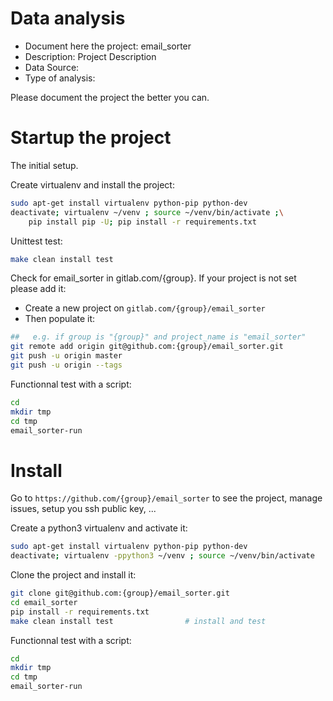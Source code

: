 # Data analysis
- Document here the project: email_sorter
- Description: Project Description
- Data Source:
- Type of analysis:

Please document the project the better you can.

# Startup the project

The initial setup.

Create virtualenv and install the project:
```bash
sudo apt-get install virtualenv python-pip python-dev
deactivate; virtualenv ~/venv ; source ~/venv/bin/activate ;\
    pip install pip -U; pip install -r requirements.txt
```

Unittest test:
```bash
make clean install test
```

Check for email_sorter in gitlab.com/{group}.
If your project is not set please add it:

- Create a new project on `gitlab.com/{group}/email_sorter`
- Then populate it:

```bash
##   e.g. if group is "{group}" and project_name is "email_sorter"
git remote add origin git@github.com:{group}/email_sorter.git
git push -u origin master
git push -u origin --tags
```

Functionnal test with a script:

```bash
cd
mkdir tmp
cd tmp
email_sorter-run
```

# Install

Go to `https://github.com/{group}/email_sorter` to see the project, manage issues,
setup you ssh public key, ...

Create a python3 virtualenv and activate it:

```bash
sudo apt-get install virtualenv python-pip python-dev
deactivate; virtualenv -ppython3 ~/venv ; source ~/venv/bin/activate
```

Clone the project and install it:

```bash
git clone git@github.com:{group}/email_sorter.git
cd email_sorter
pip install -r requirements.txt
make clean install test                # install and test
```
Functionnal test with a script:

```bash
cd
mkdir tmp
cd tmp
email_sorter-run
```
